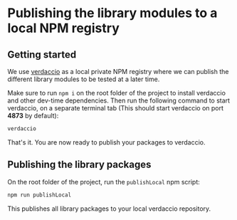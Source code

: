 # Publishing the library modules to a local NPM registry

## Getting started

We use [verdaccio](https://verdaccio.org/) as a local private NPM registry where 
we can publish the different library modules to be tested at a later time. 

Make sure to run `npm i` on the root folder of the project to install verdaccio 
and other dev-time dependencies. Then run the following command to start verdaccio, 
on a separate terminal tab (This should start verdaccio on port **4873** by default):

```bash
verdaccio
```

That's it. You are now ready to publish your packages to verdaccio.

## Publishing the library packages

On the root folder of the project, run the `publishLocal` npm script:

```bash
npm run publishLocal
```

This publishes all library packages to your local verdaccio repository.
